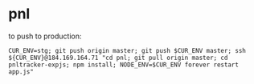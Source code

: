 pnl
===
to push to production:

    CUR_ENV=stg; git push origin master; git push $CUR_ENV master; ssh ${CUR_ENV}@184.169.164.71 "cd pnl; git pull origin master; cd pnltracker-expjs; npm install; NODE_ENV=$CUR_ENV forever restart app.js"
